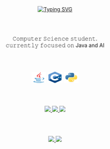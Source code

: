 <div align="center">
  <a href="https://git.io/typing-svg">
    <img src="https://readme-typing-svg.demolab.com/?lines=+++Hello,+I'm+Luan+Carvalho;Passionate+about+technology+and+AI" alt="Typing SVG">
  </a>
  
  <br><br>

  <div id="info_me" align="center">
  
  𝙲𝚘𝚖𝚙𝚞𝚝𝚎𝚛 𝚂𝚌𝚒𝚎𝚗𝚌𝚎 𝚜𝚝𝚞𝚍𝚎𝚗𝚝. <br>
  𝚌𝚞𝚛𝚛𝚎𝚗𝚝𝚕𝚢 𝚏𝚘𝚌𝚞𝚜𝚎𝚍 𝚘𝚗 Java and AI
  
  <br><br>

  <div>
    <img align="center" alt="Luan-Java" height="30" width="40" src="https://raw.githubusercontent.com/devicons/devicon/master/icons/java/java-original.svg">
    <img align="center" alt="Luan-C++" height="30" width="40" src="https://raw.githubusercontent.com/devicons/devicon/master/icons/cplusplus/cplusplus-original.svg">
    <img align="center" alt="Luan-Python" height="30" width="40" src="https://raw.githubusercontent.com/devicons/devicon/master/icons/python/python-original.svg">
  </div>

  <br><br>

  <div> 
    <a href="https://www.linkedin.com/in/luan-carvalh0/" target="_blank">
      <img src="https://img.shields.io/badge/LinkedIn-0077B5?style=for-the-badge&logo=linkedin&logoColor=white">
    </a>
    <a href="https://github.com/CarvalhoO3" target="_blank">
      <img src="https://img.shields.io/badge/GitHub-181717?style=for-the-badge&logo=github&logoColor=white">
    </a>
    <a href="mailto:lukeluan242@gmail.com" target="_blank">
      <img src="https://img.shields.io/badge/Gmail-D14836?style=for-the-badge&logo=gmail&logoColor=white">
    </a>
  </div>

  <br><br>

  <div>
    <a href="https://github.com/anuraghazra/github-readme-stats">
      <img height="180em" src="https://github-readme-stats.vercel.app/api?username=CarvalhoO3&show_icons=true&theme=vision-friendly-dark&include_all_commits=true&count_private=true"/>
    </a>
    <a href="https://github.com/anuraghazra/github-readme-stats">
      <img height="180em" src="https://github-readme-stats.vercel.app/api/top-langs/?username=CarvalhoO3&layout=compact&langs_count=6&theme=vision-friendly-dark"/>
    </a>
  </div>

</div>
